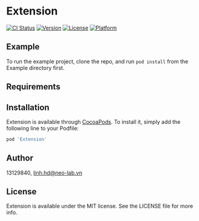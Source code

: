 # Extension

[![CI Status](https://img.shields.io/travis/13129840/Extension.svg?style=flat)](https://travis-ci.org/13129840/Extension)
[![Version](https://img.shields.io/cocoapods/v/Extension.svg?style=flat)](https://cocoapods.org/pods/Extension)
[![License](https://img.shields.io/cocoapods/l/Extension.svg?style=flat)](https://cocoapods.org/pods/Extension)
[![Platform](https://img.shields.io/cocoapods/p/Extension.svg?style=flat)](https://cocoapods.org/pods/Extension)

## Example

To run the example project, clone the repo, and run `pod install` from the Example directory first.

## Requirements

## Installation

Extension is available through [CocoaPods](https://cocoapods.org). To install
it, simply add the following line to your Podfile:

```ruby
pod 'Extension'
```

## Author

13129840, linh.hd@neo-lab.vn

## License

Extension is available under the MIT license. See the LICENSE file for more info.
